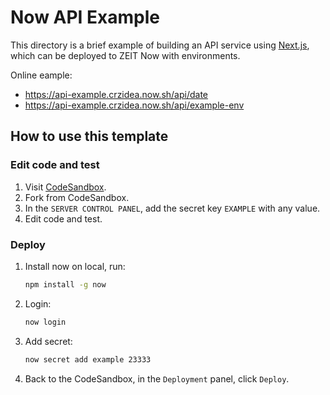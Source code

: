 # Now API Example

This directory is a brief example of building an API service using [Next.js](https://nextjs.org), which can be deployed to ZEIT Now with environments.

Online eample:

- https://api-example.crzidea.now.sh/api/date
- https://api-example.crzidea.now.sh/api/example-env

## How to use this template

### Edit code and test

1. Visit [CodeSandbox](https://codesandbox.io/s/github/crzidea/now-api-example).
2. Fork from CodeSandbox.
3. In the `SERVER CONTROL PANEL`, add the secret key `EXAMPLE` with any value.
4. Edit code and test.

### Deploy

1. Install now on local, run:
   ```sh
   npm install -g now
   ```
2. Login:
   ```sh
   now login
   ```
3. Add secret:
   ```sh
   now secret add example 23333
   ```
4. Back to the CodeSandbox, in the `Deployment` panel, click `Deploy`.
